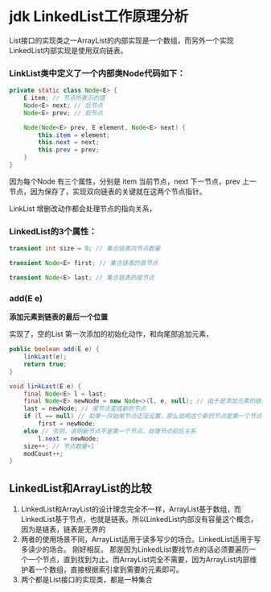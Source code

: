 # jdk LinkedList工作原理分析

List接口的实现类之一ArrayList的内部实现是一个数组，而另外一个实现LinkedList内部实现是使用双向链表。

### LinkList类中定义了一个内部类Node代码如下：

```java
private static class Node<E> {
    E item; // 节点所表示的值
    Node<E> next; // 后节点
    Node<E> prev; // 前节点

    Node(Node<E> prev, E element, Node<E> next) {
        this.item = element;
        this.next = next;
        this.prev = prev;
    }
}
```

因为每个Node 有三个属性，分别是  item 当前节点，next 下一节点，prev 上一节点，因为保存了，实现双向链表的关键就在这两个节点指针。

LinkList 增删改动作都会处理节点的指向关系，

### LinkedList的3个属性：

```java
transient int size = 0; // 集合链表内节点数量

transient Node<E> first; // 集合链表的首节点

transient Node<E> last; // 集合链表的尾节点
```

### add(E e)

**添加元素到链表的最后一个位置**

实现了，空的List 第一次添加的初始化动作，和向尾部追加元素，

```java
public boolean add(E e) {
    linkLast(e);
    return true;
}

void linkLast(E e) {
    final Node<E> l = last;
    final Node<E> newNode = new Node<>(l, e, null); // 由于是添加元素的链表尾部，所以也就是这个新的节点是最后1个节点，它的前节点肯定是目前链表的尾节点，它的后节点为null
    last = newNode; // 尾节点变成新的节点
    if (l == null) // 如果一开始尾节点还没设置，那么说明这个新的节点是第一个节点，那么首节点也就是这个第一个节点
        first = newNode;
    else // 否则，说明新节点不是第一个节点，处理节点前后关系
        l.next = newNode;
    size++; // 节点数量+1
    modCount++;
}
```

## LinkedList和ArrayList的比较

1. LinkedList和ArrayList的设计理念完全不一样，ArrayList基于数组，而LinkedList基于节点，也就是链表。所以LinkedList内部没有容量这个概念，因为是链表，链表是无界的
2. 两者的使用场景不同，ArrayList适用于读多写少的场合。LinkedList适用于写多读少的场合。 刚好相反。 那是因为LinkedList要找节点的话必须要遍历一个一个节点，直到找到为止。而ArrayList完全不需要，因为ArrayList内部维护着一个数组，直接根据索引拿到需要的元素即可。
3. 两个都是List接口的实现类，都是一种集合